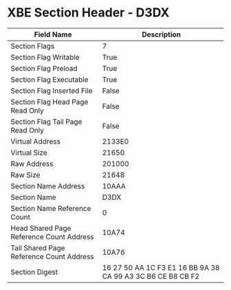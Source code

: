 # XBE Section Header - D3DX

| Field Name | Description |
|---|---|
| Section Flags | 7 |
| Section Flag Writable | True |
| Section Flag Preload | True |
| Section Flag Executable | True |
| Section Flag Inserted File | False |
| Section Flag Head Page Read Only | False |
| Section Flag Tail Page Read Only | False |
| Virtual Address | 2133E0 |
| Virtual Size | 21650 |
| Raw Address | 201000 |
| Raw Size | 21648 |
| Section Name Address | 10AAA |
| Section Name | D3DX |
| Section Name Reference Count | 0 |
| Head Shared Page Reference Count Address | 10A74 |
| Tail Shared Page Reference Count Address | 10A76 |
| Section Digest | 16 27 50 AA 1C F3 E1 16 BB 9A 38 CA 99 A3 3C B6 CE B8 CB F2 |

